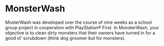 # MonsterWash
MosterWash was developed over the course of nine weeks as a school group project in cooperation with PlayStation® First. In MonsterWash, your objective is to clean dirty monsters that their owners have turned in for a good ol’ scrubdown (think dog groomer but for monsters).
